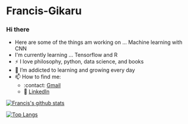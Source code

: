 # Francis-Gikaru
### Hi there 

- Here are some of the things am working on ... Machine learning with CNN 
- I'm currently learning ... Tensorflow and R
- :zap: I love philosophy, python, data science, and books
- 🌱 I’m addicted to learning and growing every day
- 📫 How to find me: 
  - :contact: [Gmail](franciskingk@gmail.com)
  - :office: [LinkedIn](https://www.linkedin.com/in/francis-gikaru-20b8b5bb/)
  
[![Francis's github stats](https://github-readme-stats.vercel.app/api?username=franciskingk&count_private=true&show_icons=true&theme=radical&hide_rank=false)](https://github.com/anuraghazra/github-readme-stats)

[![Top Langs](https://github-readme-stats.vercel.app/api/top-langs/?username=franciskingk)](https://github.com/franciskingk/github-readme-stats)
